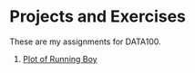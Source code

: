 # Projects and Exercises
These are my assignments for DATA100. 

1. [Plot of Running Boy](https://github.com/SkylerSeets/projects-and-exercises/blob/master/basic-plot)
